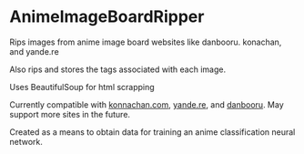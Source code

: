 # AnimeImageBoardRipper
Rips images from anime image board websites like danbooru. konachan, and yande.re

Also rips and stores the tags associated with each image.

Uses BeautifulSoup for html scrapping

Currently compatible with [konnachan.com](http://konachan.com), [yande.re](http://yande.re), and [danbooru](https://danbooru.donmai.us). 
May support more sites in the future.

Created as a means to obtain data for training an anime classification neural network.
